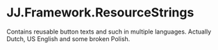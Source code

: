 ﻿JJ.Framework.ResourceStrings
============================

Contains reusable button texts and such in multiple languages. Actually Dutch, US English and some broken Polish.